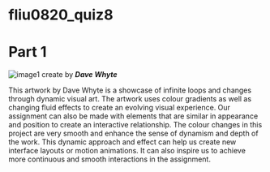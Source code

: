 # fliu0820_quiz8

# **Part 1**


![image1](images/P1_1.pngP1_1.png)
create by ***Dave Whyte***

This artwork by Dave Whyte is a showcase of infinite loops and changes through dynamic visual art. The artwork uses colour gradients as well as changing fluid effects to create an evolving visual experience. Our assignment can also be made with elements that are similar in appearance and position to create an interactive relationship. The colour changes in this project are very smooth and enhance the sense of dynamism and depth of the work. This dynamic approach and effect can help us create new interface layouts or motion animations. It can also inspire us to achieve more continuous and smooth interactions in the assignment.

